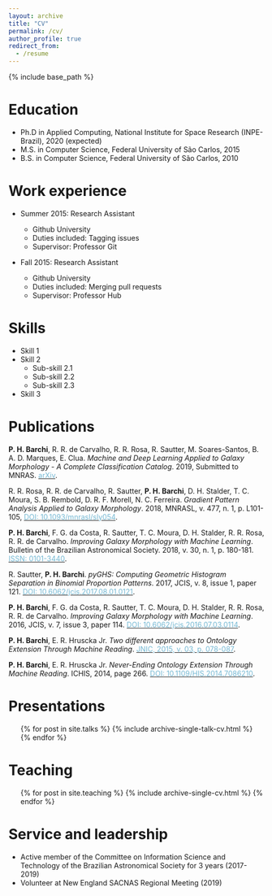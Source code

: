 ```yaml
---
layout: archive
title: "CV"
permalink: /cv/
author_profile: true
redirect_from:
  - /resume
---
```


{% include base_path %}

Education
======
* Ph.D in Applied Computing, National Institute for Space Research (INPE-Brazil), 2020 (expected)
* M.S. in Computer Science, Federal University of São Carlos, 2015
* B.S. in Computer Science, Federal University of São Carlos, 2010

Work experience
======
* Summer 2015: Research Assistant
  * Github University
  * Duties included: Tagging issues
  * Supervisor: Professor Git

* Fall 2015: Research Assistant
  * Github University
  * Duties included: Merging pull requests
  * Supervisor: Professor Hub
  
Skills
======
* Skill 1
* Skill 2
  * Sub-skill 2.1
  * Sub-skill 2.2
  * Sub-skill 2.3
* Skill 3

Publications
======
<p> <b>P. H. Barchi</b>, R. R. de Carvalho, R. R. Rosa, R. Sautter, M. Soares-Santos, B. A. D. Marques, E. Clua. <i>Machine and Deep Learning Applied to Galaxy Morphology - A Complete Classification Catalog</i>. 2019, Submitted to MNRAS. <a href="https://arxiv.org/abs/1901.07047"><font color="75B9D4">arXiv</font></a>.</p>

<p> R. R. Rosa, R. R. de Carvalho, R. Sautter, <b>P. H. Barchi</b>, D. H. Stalder, T. C. Moura, S. B. Rembold, D. R. F. Morell, N. C. Ferreira. <i>Gradient Pattern Analysis Applied to Galaxy Morphology</i>. 2018, MNRASL, v. 477, n. 1, p. L101-105, <a href="https://academic.oup.com/mnrasl/article/477/1/L101/4961142"><font color="75B9D4">DOI: 10.1093/mnrasl/sly054</font></a>.</p>

<p> <b>P. H. Barchi</b>, F. G. da Costa, R. Sautter, T. C. Moura, D. H. Stalder, R. R. Rosa, R. R. de Carvalho. <i>Improving Galaxy Morphology with Machine Learning</i>. Bulletin of the Brazilian Astronomical Society. 2018, v. 30, n. 1, p. 180-181. <a href="https://sab-astro.org.br/wp-content/uploads/2018/10/PauloBarchi.pdf"><font color="75B9D4">ISSN: 0101-3440</font></a>.</p>

<p> R. Sautter, <b>P. H. Barchi</b>. <i>pyGHS: Computing Geometric Histogram Separation in Binomial Proportion Patterns</i>. 2017, JCIS, v. 8, issue 1, paper 121. <a href="http://epacis.net/jcis/10.6062jcis.2017.08.01.0121.php"><font color="75B9D4">DOI: 10.6062/jcis.2017.08.01.0121</font></a>.</p>

<p> <b>P. H. Barchi</b>, F. G. da Costa, R. Sautter, T. C. Moura, D. H. Stalder, R. R. Rosa, R. R. de Carvalho. <i>Improving Galaxy Morphology with Machine Learning</i>. 2016, JCIS, v. 7, issue 3, paper 114. <a href="http://www.epacis.net/jcis/10.6062jcis.2016.07.03.0114.php"><font color="75B9D4">DOI: 10.6062/jcis.2016.07.03.0114</font></a>.</p>

<p> <b>P. H. Barchi</b>, E. R. Hruscka Jr. <i>Two different approaches to Ontology Extension Through Machine Reading</i>. <a href="http://www.mirlabs.net/jnic/secured/Volume3-Issue1/Paper9.pdf"><font color="75B9D4">JNIC, 2015, v. 03, p. 078-087</font></a>.</p>
  
<p> <b>P. H. Barchi</b>, E. R. Hruscka Jr. <i>Never-Ending Ontology Extension Through Machine Reading</i>. ICHIS, 2014, page 266. <a href="https://ieeexplore.ieee.org/document/7086210?tp=&arnumber=7086210&url=http:%2F%2Fieeexplore.ieee.org%2Fstamp%2Fstamp.jsp%3Ftp%3D%26arnumber%3D7086210"><font color="75B9D4">DOI: 10.1109/HIS.2014.7086210</font></a>.</p>


Presentations
======
  <ul>{% for post in site.talks %}
    {% include archive-single-talk-cv.html %}
  {% endfor %}</ul>
  
Teaching
======
  <ul>{% for post in site.teaching %}
    {% include archive-single-cv.html %}
  {% endfor %}</ul>
  
Service and leadership
======
* Active member of the Committee on Information Science and Technology of the Brazilian Astronomical Society for 3 years (2017-2019)
* Volunteer at New England SACNAS Regional Meeting (2019)
